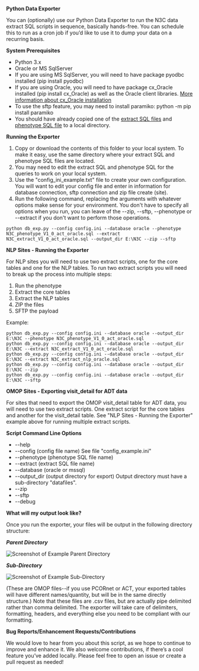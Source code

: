 <!-----
NEW: Your output is on the clipboard!

NEW: Check the "Supress top comment" to remove this info from the output.

Conversion time: 0.423 seconds.


Using this Markdown file:

1. Paste this output into your source file.
2. See the notes and action items below regarding this conversion run.
3. Check the rendered output (headings, lists, code blocks, tables) for proper
   formatting and use a linkchecker before you publish this page.

Conversion notes:

* Docs to Markdown version 1.0?23
* Tue May 12 2020 10:08:49 GMT-0700 (PDT)
* Source doc: Untitled document
----->


**Python Data Exporter**

You can (optionally) use our Python Data Exporter to run the N3C data extract SQL scripts in sequence, basically hands-free. You can schedule this to run as a cron job if you’d like to use it to dump your data on a recurring basis.

**System Prerequisites**



*   Python 3.x
*   Oracle or MS SqlServer
*   If you are using MS SqlServer, you will need to have package pyodbc installed (pip install pyodbc)
*   If you are using Oracle, you will need to have package cx_Oracle installed (pip install cx_Oracle) as well as the Oracle client libraries.  [More information about cx_Oracle installation](https://cx-oracle.readthedocs.io/en/latest/user_guide/installation.html)
*   To use the sftp feature, you may need to install paramiko:  python -m pip install paramiko
*   You should have already copied one of the [extract SQL files](https://github.com/National-COVID-Cohort-Collaborative/Phenotype_Data_Acquisition/tree/master/ExtractScripts) and [phenotype SQL file](https://github.com/National-COVID-Cohort-Collaborative/Phenotype_Data_Acquisition/tree/master/PhenotypeScripts) to a local directory.

**Running the Exporter**



1. Copy or download the contents of this folder to your local system. To make it easy, use the same directory where your extract SQL and phenotype SQL files are located.
2. You may need to edit the extract SQL and phenotype SQL for the queries to work on your local system. 
3. Use the "config_ini_example.txt" file to create your own configuration.  You will want to edit your config file and enter in information for database connection, sftp connection and zip file create (site).
4. Run the following command, replacing the arguments with whatever options make sense for your environment. You don't have to specify all options when you run, you can leave of the --zip, --sftp, --phenotype or --extract if you don't want to perform those operations.


```
python db_exp.py --config config.ini --database oracle --phenotype N3C_phenotype_V1_0_act_oracle.sql --extract N3C_extract_V1_0_act_oracle.sql --output_dir E:\N3C --zip --sftp
```
**NLP Sites - Running the Exporter**

For NLP sites you will need to use two extract scripts, one for the core tables and one for the NLP tables.  To run two extract scripts you will need to break up the process into multiple steps:
1. Run the phenotype
2. Extract the core tables
3. Extract the NLP tables
4. ZIP the files
5. SFTP the payload

Example:
```
python db_exp.py --config config.ini --database oracle --output_dir E:\N3C --phenotype N3C_phenotype_V1_0_act_oracle.sql
python db_exp.py --config config.ini --database oracle --output_dir E:\N3C --extract N3C_extract_V1_0_act_oracle.sql
python db_exp.py --config config.ini --database oracle --output_dir E:\N3C --extract N3C_extract_nlp_oracle.sql
python db_exp.py --config config.ini --database oracle --output_dir E:\N3C --zip 
python db_exp.py --config config.ini --database oracle --output_dir E:\N3C --sftp
```
**OMOP Sites -  Exporting visit_detail for ADT data**

For sites that need to export the OMOP visit_detail table for ADT data, you will need to use two extract scripts.  One extract script for the core tables and another for the visit_detail table.  See "NLP Sites - Running the Exporter" example above for running multiple extract scripts.

**Script Command Line Options**


*   --help
*   --config (config file name)  See file "config_example.ini"
*   --phenotype (phenotype SQL file name)
*   --extract (extract SQL file name)
*   --database (oracle or mssql)
*   --output_dir (output directory for export)   Output directory must have a sub-directory "datafiles".
*   --zip
*   --sftp
*   --debug

**What will my output look like?**

Once you run the exporter, your files will be output in the following directory structure:

**_Parent Directory_**

![Screenshot of Example Parent Directory](https://imgur.com/68YwCGU.png)


**_Sub-Directory_**

![Screenshot of Example Sub-Directory](https://imgur.com/ubrdNwA.png)

(These are OMOP files--if you use PCORnet or ACT, your exported tables will have different names/quantity, but will be in the same directly structure.) Note that these files are .csv files, but are actually pipe delimited rather than comma delimited. The exporter will take care of delimiters, formatting, headers, and everything else you need to be compliant with our formatting.

**Bug Reports/Enhancement Requests/Contributions**

We would love to hear from you about this script, as we hope to continue to improve and enhance it. We also welcome contributions, if there’s a cool feature you’ve added locally. Please feel free to open an issue or create a pull request as needed!
